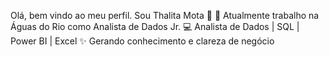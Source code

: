 Olá, bem vindo ao meu perfil. Sou Thalita Mota 👋
🚀 Atualmente trabalho na Águas do Rio como Analista de Dados Jr.
💻 Analista de Dados | SQL | Power BI | Excel
✨ Gerando conhecimento e clareza de negócio

<!---
ThalitaMota-analytics/ThalitaMota-analytics is a ✨ special ✨ repository because its `README.md` (this file) appears on your GitHub profile.
You can click the Preview link to take a look at your changes.
--->
